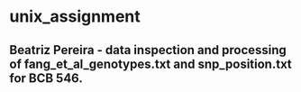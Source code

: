 # unix_assignment
## Beatriz Pereira - data inspection and processing of fang_et_al_genotypes.txt and snp_position.txt for BCB 546. 
